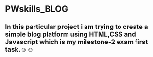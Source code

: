 # PWskills_BLOG

## In this particular project i am trying to create a simple blog platform using HTML,CSS and Javascript which is my milestone-2 exam first task.☺☺
